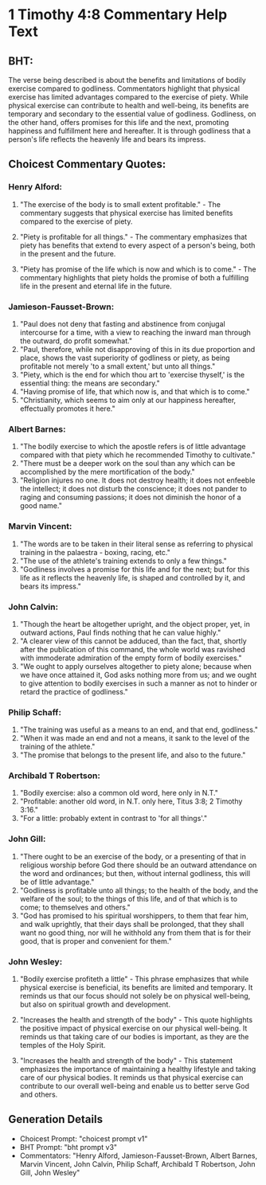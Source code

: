 # 1 Timothy 4:8 Commentary Help Text

## BHT:
The verse being described is about the benefits and limitations of bodily exercise compared to godliness. Commentators highlight that physical exercise has limited advantages compared to the exercise of piety. While physical exercise can contribute to health and well-being, its benefits are temporary and secondary to the essential value of godliness. Godliness, on the other hand, offers promises for this life and the next, promoting happiness and fulfillment here and hereafter. It is through godliness that a person's life reflects the heavenly life and bears its impress.

## Choicest Commentary Quotes:
### Henry Alford:
1. "The exercise of the body is to small extent profitable." - The commentary suggests that physical exercise has limited benefits compared to the exercise of piety. 

2. "Piety is profitable for all things." - The commentary emphasizes that piety has benefits that extend to every aspect of a person's being, both in the present and the future.

3. "Piety has promise of the life which is now and which is to come." - The commentary highlights that piety holds the promise of both a fulfilling life in the present and eternal life in the future.

### Jamieson-Fausset-Brown:
1. "Paul does not deny that fasting and abstinence from conjugal intercourse for a time, with a view to reaching the inward man through the outward, do profit somewhat."
2. "Paul, therefore, while not disapproving of this in its due proportion and place, shows the vast superiority of godliness or piety, as being profitable not merely 'to a small extent,' but unto all things."
3. "Piety, which is the end for which thou art to 'exercise thyself,' is the essential thing: the means are secondary."
4. "Having promise of life, that which now is, and that which is to come."
5. "Christianity, which seems to aim only at our happiness hereafter, effectually promotes it here."

### Albert Barnes:
1. "The bodily exercise to which the apostle refers is of little advantage compared with that piety which he recommended Timothy to cultivate."
2. "There must be a deeper work on the soul than any which can be accomplished by the mere mortification of the body."
3. "Religion injures no one. It does not destroy health; it does not enfeeble the intellect; it does not disturb the conscience; it does not pander to raging and consuming passions; it does not diminish the honor of a good name."

### Marvin Vincent:
1. "The words are to be taken in their literal sense as referring to physical training in the palaestra - boxing, racing, etc." 
2. "The use of the athlete's training extends to only a few things." 
3. "Godliness involves a promise for this life and for the next; but for this life as it reflects the heavenly life, is shaped and controlled by it, and bears its impress."

### John Calvin:
1. "Though the heart be altogether upright, and the object proper, yet, in outward actions, Paul finds nothing that he can value highly."
2. "A clearer view of this cannot be adduced, than the fact, that, shortly after the publication of this command, the whole world was ravished with immoderate admiration of the empty form of bodily exercises."
3. "We ought to apply ourselves altogether to piety alone; because when we have once attained it, God asks nothing more from us; and we ought to give attention to bodily exercises in such a manner as not to hinder or retard the practice of godliness."

### Philip Schaff:
1. "The training was useful as a means to an end, and that end, godliness."
2. "When it was made an end and not a means, it sank to the level of the training of the athlete."
3. "The promise that belongs to the present life, and also to the future."

### Archibald T Robertson:
1. "Bodily exercise: also a common old word, here only in N.T."
2. "Profitable: another old word, in N.T. only here, Titus 3:8; 2 Timothy 3:16."
3. "For a little: probably extent in contrast to 'for all things'."

### John Gill:
1. "There ought to be an exercise of the body, or a presenting of that in religious worship before God there should be an outward attendance on the word and ordinances; but then, without internal godliness, this will be of little advantage."
2. "Godliness is profitable unto all things; to the health of the body, and the welfare of the soul; to the things of this life, and of that which is to come; to themselves and others."
3. "God has promised to his spiritual worshippers, to them that fear him, and walk uprightly, that their days shall be prolonged, that they shall want no good thing, nor will he withhold any from them that is for their good, that is proper and convenient for them."

### John Wesley:
1. "Bodily exercise profiteth a little" - This phrase emphasizes that while physical exercise is beneficial, its benefits are limited and temporary. It reminds us that our focus should not solely be on physical well-being, but also on spiritual growth and development.

2. "Increases the health and strength of the body" - This quote highlights the positive impact of physical exercise on our physical well-being. It reminds us that taking care of our bodies is important, as they are the temples of the Holy Spirit.

3. "Increases the health and strength of the body" - This statement emphasizes the importance of maintaining a healthy lifestyle and taking care of our physical bodies. It reminds us that physical exercise can contribute to our overall well-being and enable us to better serve God and others.


## Generation Details
- Choicest Prompt: "choicest prompt v1"
- BHT Prompt: "bht prompt v3"
- Commentators: "Henry Alford, Jamieson-Fausset-Brown, Albert Barnes, Marvin Vincent, John Calvin, Philip Schaff, Archibald T Robertson, John Gill, John Wesley"
